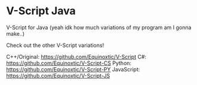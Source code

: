 # V-Script Java

V-Script for Java (yeah idk how much variations of my program am I gonna make..)

Check out the other V-Script variations!

C++/Original: https://github.com/Equinoxtic/V-Script
C#: https://github.com/Equinoxtic/V-Script-CS
Python: https://github.com/Equinoxtic/V-Script-PY
JavaScript: https://github.com/Equinoxtic/V-Script-JS
